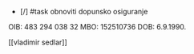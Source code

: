 - [/] #task obnoviti dopunsko osiguranje

OIB: 483 294 038 32
MBO: 152510736
DOB: 6.9.1990.

[[vladimir sedlar]]
